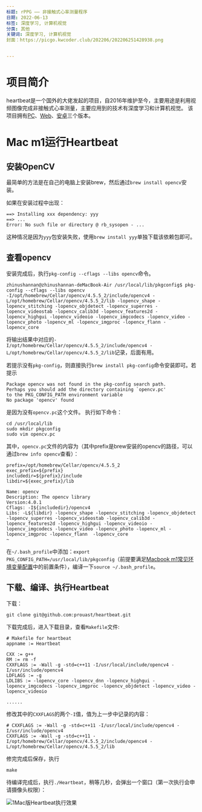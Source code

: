 ```yaml
---
标题: rPPG —— 非接触式心率测量程序
日期: 2022-06-13
标签: 深度学习, 计算机视觉
分类: 其他
关键词: 深度学习, 计算机视觉
封面：https://picgo.kwcoder.club/202206/202206251428938.png


---
```




# 项目简介

heartbeat是一个国外的大佬发起的项目，自2016年维护至今，主要用途是利用视频图像完成非接触式心率测量，主要应用到的技术有深度学习和计算机视觉。
该项目拥有[PC](https://github.com/prouast/heartbeat)、[Web](https://github.com/prouast/heartbeat-js)、[安卓](https://github.com/prouast/heartbeat-android)三个版本。


# Mac m1运行Heartbeat

## 安装OpenCV

最简单的方法是在自己的电脑上安装brew，然后通过`brew install opencv`安装。

如果在安装过程中出现：
```shell
==> Installing xxx dependency: yyy
==> ...
Error: No such file or directory @ rb_sysopen - ...
```
这种情况是因为`yyy`包安装失败，使用`brew install yyy`单独下载该依赖包即可。

## 查看opencv

安装完成后，执行`pkg-config --cflags --libs opencv`命令。
```shell
zhinushannan@zhinushannan-deMacBook-Air /usr/local/lib/pkgconfig$ pkg-config --cflags --libs opencv                                
-I/opt/homebrew/Cellar/opencv/4.5.5_2/include/opencv4 -L/opt/homebrew/Cellar/opencv/4.5.5_2/lib -lopencv_shape -lopencv_stitching -lopencv_objdetect -lopencv_superres -lopencv_videostab -lopencv_calib3d -lopencv_features2d -lopencv_highgui -lopencv_videoio -lopencv_imgcodecs -lopencv_video -lopencv_photo -lopencv_ml -lopencv_imgproc -lopencv_flann -lopencv_core

```
将输出结果中对应的`-I/opt/homebrew/Cellar/opencv/4.5.5_2/include/opencv4 -L/opt/homebrew/Cellar/opencv/4.5.5_2/lib`记录，后面有用。

若提示没有`pkg-config`，则直接执行`brew install pkg-config`命令安装即可。若提示
```shell
Package opencv was not found in the pkg-config search path.
Perhaps you should add the directory containing `opencv.pc'
to the PKG_CONFIG_PATH environment variable
No package 'opencv' found
```
是因为没有`opencv.pc`这个文件。
执行如下命令：
```shell
cd /usr/local/lib
sudo mkdir pkgconfig
sudo vim opencv.pc
```
其中，`opencv.pc`文件的内容为（其中prefix是brew安装的opencv的路径，可以通过`brew info opencv`查看）：
```shell
prefix=/opt/homebrew/Cellar/opencv/4.5.5_2
exec_prefix=${prefix}
includedir=${prefix}/include
libdir=${exec_prefix}/lib

Name: opencv
Description: The opencv library
Version:4.0.1
Cflags: -I${includedir}/opencv4
Libs: -L${libdir} -lopencv_shape -lopencv_stitching -lopencv_objdetect -lopencv_superres -lopencv_videostab -lopencv_calib3d -lopencv_features2d -lopencv_highgui -lopencv_videoio -lopencv_imgcodecs -lopencv_video -lopencv_photo -lopencv_ml -lopencv_imgproc -lopencv_flann  -lopencv_core
~
```
在`~/.bash_profile`中添加：`export PKG_CONFIG_PATH=/usr/local/lib/pkgconfig`（前提要满足[Macbook m1常见环境变量配置](/p/20220604)中的前置条件），编译一下`source ~/.bash_profile`。


## 下载、编译、执行Heartbeat

下载：
```shell
git clone git@github.com:prouast/heartbeat.git
```

下载完成后，进入下载目录，查看`Makefile`文件:
```shell
# Makefile for heartbeat
appname := Heartbeat

CXX := g++
RM := rm -f
CXXFLAGS := -Wall -g -std=c++11 -I/usr/local/include/opencv4 -I/usr/include/opencv4
LDFLAGS := -g
LDLIBS := -lopencv_core -lopencv_dnn -lopencv_highgui -lopencv_imgcodecs -lopencv_imgproc -lopencv_objdetect -lopencv_video -lopencv_videoio

......
```
修改其中的`CXXFLAGS`的两个`-I`值，值为上一步中记录的内容：
```shell
# CXXFLAGS := -Wall -g -std=c++11 -I/usr/local/include/opencv4 -I/usr/include/opencv4
CXXFLAGS := -Wall -g -std=c++11 -I/opt/homebrew/Cellar/opencv/4.5.5_2/include/opencv4 -L/opt/homebrew/Cellar/opencv/4.5.5_2/lib
```

修完完成后保存，执行
```shell
make
```

待编译完成后，执行`./Heartbeat`，稍等几秒，会弹出一个窗口（第一次执行会申请摄像头权限）：

![1Mac版Heartbeat执行效果](https://picgo.kwcoder.club/202206/202206251429988.png)
